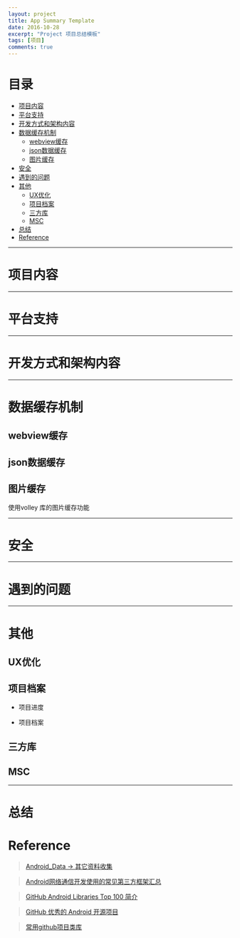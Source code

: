 ```yaml
---
layout: project
title: App Summary Template
date: 2016-10-28
excerpt: "Project 项目总结模板"
tags: [项目]
comments: true
---
```



# 目录
- [项目内容](#项目内容)  
- [平台支持](#平台支持)
- [开发方式和架构内容](#开发方式和架构内容)
- [数据缓存机制](#数据缓存机制)
    - [webview缓存](#webview缓存)
    - [json数据缓存](#json数据缓存)
    - [图片缓存](#图片缓存)
- [安全](#安全)
- [遇到的问题](#遇到的问题)
- [其他](#其他)
    - [UX优化](#UX优化)
    - [项目档案](#项目档案)
    - [三方库](#三方库)
    - [MSC](#MSC)
- [总结](#总结)
- [Reference](#Reference)

---
<h1 id="项目内容"> 项目内容 </h1>


---
<h1 id="平台支持"> 平台支持 </h1>


---
<h1 id="开发方式和架构内容"> 开发方式和架构内容 </h1>


---
<h1 id="数据缓存机制"> 数据缓存机制 </h1>


<h2 id="webview缓存"> webview缓存 </h2>


<h2 id="json数据缓存"> json数据缓存 </h2>


<h2 id="图片缓存"> 图片缓存 </h2>
使用volley 库的图片缓存功能

---
<h1 id="安全"> 安全 </h1>


---
<h1 id="遇到的问题"> 遇到的问题 </h1>


---
<h1 id="其他"> 其他 </h1>

<h2 id="UX优化"> UX优化 </h2>

<h2 id="项目档案"> 项目档案 </h2>

- 项目进度

- 项目档案

<h2 id="三方库"> 三方库 </h2>

<h2 id="MSC"> MSC </h2>


---
<h1 id="总结"> 总结 </h1>


<h1 id="Reference"> Reference </h1>

> [Android_Data -> 其它资料收集](https://github.com/Freelander/Android_Data)

> [Android网络通信开发使用的常见第三方框架汇总](http://blog.csdn.net/liuhaomatou/article/details/44857005)

> [GitHub Android Libraries Top 100 简介]( https://github.com/Freelander/Android_Data/blob/master/Android-Librarys-Top-100.md?hmsr=toutiao.io&amp;utm_medium=toutiao.io&amp;utm_source=toutiao.io)

> [GitHub 优秀的 Android 开源项目](http://blog.csdn.net/shulianghan/article/details/18046021)

> [常用github项目类库](http://www.csdn123.com/html/topnews201408/14/2714.htm)
